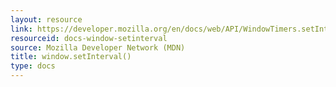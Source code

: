 ```yaml
---
layout: resource
link: https://developer.mozilla.org/en/docs/web/API/WindowTimers.setInterval
resourceid: docs-window-setinterval
source: Mozilla Developer Network (MDN)
title: window.setInterval()
type: docs
---
```


